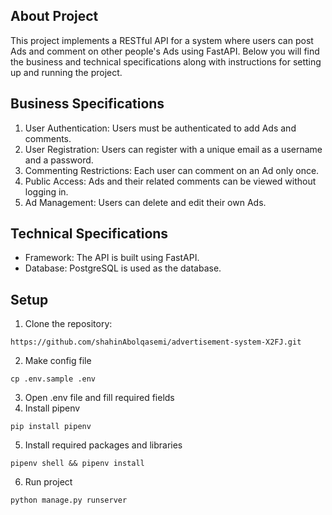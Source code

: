 ## About Project

This project implements a RESTful API for a system where users can post Ads and comment on other people's Ads using
FastAPI. Below you will find the business and technical specifications along with instructions for setting up and
running the project.

## Business Specifications

1. User Authentication: Users must be authenticated to add Ads and comments.
2. User Registration: Users can register with a unique email as a username and a password.
3. Commenting Restrictions: Each user can comment on an Ad only once.
4. Public Access: Ads and their related comments can be viewed without logging in.
5. Ad Management: Users can delete and edit their own Ads.

## Technical Specifications

* Framework: The API is built using FastAPI.
* Database: PostgreSQL is used as the database.

## Setup

1. Clone the repository:

`https://github.com/shahinAbolqasemi/advertisement-system-X2FJ.git`

2. Make config file

`cp .env.sample .env`

3. Open .env file and fill required fields
4. Install pipenv

`pip install pipenv`

5. Install required packages and libraries

`pipenv shell && pipenv install`

6. Run project

`python manage.py runserver`
